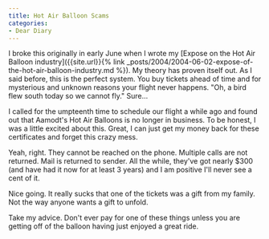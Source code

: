 ```yaml
---
title: Hot Air Balloon Scams
categories:
- Dear Diary
---
```


I broke this originally in early June when I wrote my [Expose on the Hot Air Balloon industry]({{site.url}}{% link _posts/2004/2004-06-02-expose-of-the-hot-air-balloon-industry.md %}). My theory has proven itself out. As I said before, this is the perfect system. You buy tickets ahead of time and for mysterious and unknown reasons your flight never happens. "Oh, a bird flew south today so we cannot fly." Sure...

I called for the umpteenth time to schedule our flight a while ago and found out that Aamodt's Hot Air Balloons is no longer in business. To be honest, I was a little excited about this. Great, I can just get my money back for these certificates and forget this crazy mess.

Yeah, right. They cannot be reached on the phone. Multiple calls are not returned. Mail is returned to sender. All the while, they've got nearly $300 (and have had it now for at least 3 years) and I am positive I'll never see a cent of it.

Nice going. It really sucks that one of the tickets was a gift from my family. Not the way anyone wants a gift to unfold.

Take my advice. Don't ever pay for one of these things unless you are getting off of the balloon having just enjoyed a great ride.
